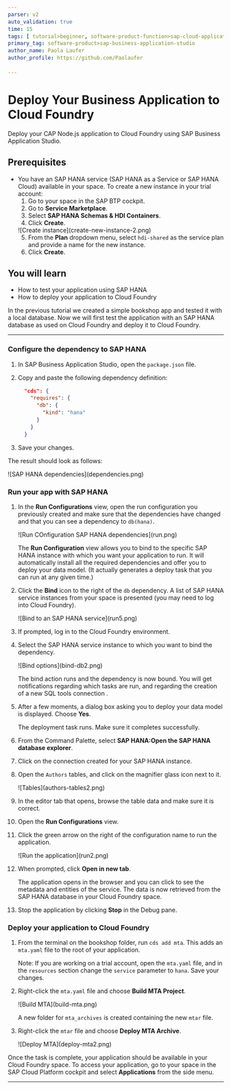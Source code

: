 ```yaml
---
parser: v2
auto_validation: true
time: 15
tags: [ tutorial>beginner, software-product-function>sap-cloud-application-programming-model]
primary_tag: software-product>sap-business-application-studio
author_name: Paola Laufer
author_profile: https://github.com/Paolaufer

---
```


# Deploy Your Business Application to Cloud Foundry
<!-- description --> Deploy your CAP Node.js application to Cloud Foundry using SAP Business Application Studio.

## Prerequisites
 - You have an SAP HANA service (SAP HANA as a Service or SAP HANA Cloud) available in your space.
    To create a new instance in your trial account:
    1. Go to your space in the SAP BTP cockpit.
    2. Go to **Service Marketplace**.
    3. Select **SAP HANA Schemas & HDI Containers**.
    4. Click **Create**.
    <!-- border -->![Create instance](create-new-instance-2.png)
    5. From the **Plan** dropdown menu, select `hdi-shared` as the service plan and provide a name for the new instance.
    6. Click **Create**.


## You will learn
  - How to test your application using SAP HANA
  - How to deploy your application to Cloud Foundry

  In the previous tutorial we created a simple bookshop app and tested it with a local database.  Now we will first test the application with an SAP HANA database as used on Cloud Foundry and deploy it to Cloud Foundry.


---

### Configure the dependency to SAP HANA


1. In SAP Business Application Studio, open the `package.json` file.

2. Copy and paste the following dependency definition:

    ```JSON
      "cds": {
        "requires": {
          "db": {
            "kind": "hana"
          }
        }
      }

    ```

3. Save your changes.

The result should look as follows:

<!-- border -->![SAP HANA dependencies](dependencies.png)



### Run your app with SAP HANA



1. In the **Run Configurations** view, open the run configuration you previously created and make sure that the dependencies have changed and that you can see a dependency to `db(hana)`.

    <!-- border -->![Run COnfiguration SAP HANA dependencies](run.png)

    The **Run Configuration** view allows you to bind to the specific SAP HANA instance with which you want your application to run. It will automatically install all the required dependencies and offer you to deploy your data model.  (It actually generates a deploy task that you can run at any given time.) 

2. Click the **Bind** icon to the right of the `db` dependency. A list of SAP HANA service instances from your space is presented (you may need to log into Cloud Foundry).

    <!-- border -->![Bind to an SAP HANA service](run5.png)

3. If prompted, log in to the Cloud Foundry environment. 

4.	Select the SAP HANA service instance to which you want to bind the dependency.

    <!-- border -->![Bind options](bind-db2.png)

      The bind action runs and the dependency is now bound. You will get notifications regarding which tasks are run, and regarding the creation of a new SQL tools connection .

5.	After a few moments, a dialog box asking you to deploy your data model is displayed. Choose **Yes**.  

    The deployment task runs. Make sure it completes successfully.

6.	From the Command Palette, select **SAP HANA:Open the SAP HANA database explorer**.

7.	Click on the connection created for your SAP HANA instance.

8.	Open the `Authors` tables, and click on the magnifier glass icon next to it.

    <!-- border -->![Tables](authors-tables2.png)

9. In the editor tab that opens, browse the table data and make sure it is correct.

10. Open the **Run Configurations** view.

11. Click the green arrow on the right of the configuration name to run the application.

    <!-- border -->![Run the application](run2.png)

12. When prompted, click **Open in new tab**.

    The application opens in the browser and you can click to see the metadata and entities of the service. The data is now retrieved from the SAP HANA database in your Cloud Foundry space.

13. Stop the application by clicking **Stop** in the Debug pane.




### Deploy your application to Cloud Foundry


1.	From the terminal on the bookshop folder, run `cds add mta`.
This adds an `mta.yaml` file to the root of your application.

    Note: If you are working on a trial account, open the `mta.yaml` file, and in the `resources` section change the `service` parameter to `hana`. Save your changes.

2.	Right-click the `mta.yaml` file and choose **Build MTA Project**.

    <!-- border -->![Build MTA](build-mta.png)

      A new folder for `mta_archives` is created containing the new `mtar` file.

3. Right-click the `mtar` file and choose **Deploy MTA Archive**.

    <!-- border -->![Deploy MTA](deploy-mta2.png)

Once the task is complete, your application should be available in your Cloud Foundry space.
To access your application, go to your space in the SAP Cloud Platform cockpit and select **Applications** from the side menu.





---
